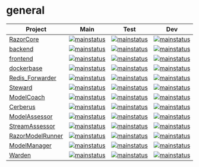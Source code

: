 # general
|Project | Main | Test | Dev |
|--|--|--|--|
|[RazorCore](https://github.com/praemo/RazorCore)|[![mainstatus](https://github.com/praemo/RazorCore/actions/workflows/main.yml/badge.svg?branch=main)](https://github.com/praemo/RazorCore/actions/workflows/main.yml)|[![mainstatus](https://github.com/praemo/RazorCore/actions/workflows/main.yml/badge.svg?branch=test)](https://github.com/praemo/RazorCore/actions/workflows/main.yml)|[![mainstatus](https://github.com/praemo/RazorCore/actions/workflows/main.yml/badge.svg?branch=dev)](https://github.com/praemo/RazorCore/actions/workflows/main.yml)|
|[backend](https://github.com/praemo/backend)|[![mainstatus](https://github.com/praemo/backend/actions/workflows/main.yml/badge.svg?branch=main)](https://github.com/praemo/backend/actions/workflows/main.yml)|[![mainstatus](https://github.com/praemo/backend/actions/workflows/main.yml/badge.svg?branch=test)](https://github.com/praemo/backend/actions/workflows/main.yml)|[![mainstatus](https://github.com/praemo/backend/actions/workflows/main.yml/badge.svg?branch=dev)](https://github.com/praemo/backend/actions/workflows/main.yml)|
|[frontend](https://github.com/praemo/frontend)|[![mainstatus](https://github.com/praemo/frontend/actions/workflows/main.yml/badge.svg?branch=main)](https://github.com/praemo/frontend/actions/workflows/main.yml)|[![mainstatus](https://github.com/praemo/frontend/actions/workflows/main.yml/badge.svg?branch=test)](https://github.com/praemo/frontend/actions/workflows/main.yml)|[![mainstatus](https://github.com/praemo/frontend/actions/workflows/main.yml/badge.svg?branch=dev)](https://github.com/praemo/frontend/actions/workflows/main.yml)|
|[dockerbase](https://github.com/praemo/dockerbase)|[![mainstatus](https://github.com/praemo/dockerbase/actions/workflows/main.yml/badge.svg?branch=main)](https://github.com/praemo/dockerbase/actions/workflows/main.yml)|[![mainstatus](https://github.com/praemo/dockerbase/actions/workflows/main.yml/badge.svg?branch=test)](https://github.com/praemo/dockerbase/actions/workflows/main.yml?query=branch%3Atest)|[![mainstatus](https://github.com/praemo/dockerbase/actions/workflows/main.yml/badge.svg?branch=dev)](https://github.com/praemo/dockerbase/actions/workflows/main.yml)|
|[Redis_Forwarder](https://github.com/praemo/Redis_Forwarder)|[![mainstatus](https://github.com/praemo/Redis_Forwarder/actions/workflows/main.yml/badge.svg?branch=main)](https://github.com/praemo/Redis_Forwarder/actions/workflows/main.yml)|[![mainstatus](https://github.com/praemo/Redis_Forwarder/actions/workflows/main.yml/badge.svg?branch=test)](https://github.com/praemo/Redis_Forwarder/actions/workflows/main.yml)|[![mainstatus](https://github.com/praemo/Redis_Forwarder/actions/workflows/main.yml/badge.svg?branch=dev)](https://github.com/praemo/Redis_Forwarder/actions/workflows/main.yml)|
|[Steward](https://github.com/praemo/Steward)|[![mainstatus](https://github.com/praemo/Steward/actions/workflows/main.yml/badge.svg?branch=main)](https://github.com/praemo/Steward/actions/workflows/main.yml)|[![mainstatus](https://github.com/praemo/Steward/actions/workflows/main.yml/badge.svg?branch=test)](https://github.com/praemo/Steward/actions/workflows/main.yml)|[![mainstatus](https://github.com/praemo/Steward/actions/workflows/main.yml/badge.svg?branch=dev)](https://github.com/praemo/Steward/actions/workflows/main.yml)|
|[ModelCoach](https://github.com/praemo/ModelCoach)|[![mainstatus](https://github.com/praemo/ModelCoach/actions/workflows/main.yml/badge.svg?branch=main)](https://github.com/praemo/ModelCoach/actions/workflows/main.yml)|[![mainstatus](https://github.com/praemo/ModelCoach/actions/workflows/main.yml/badge.svg?branch=test)](https://github.com/praemo/ModelCoach/actions/workflows/main.yml)|[![mainstatus](https://github.com/praemo/ModelCoach/actions/workflows/main.yml/badge.svg?branch=dev)](https://github.com/praemo/ModelCoach/actions/workflows/main.yml)|
|[Cerberus](https://github.com/praemo/Cerberus)|[![mainstatus](https://github.com/praemo/Cerberus/actions/workflows/main.yml/badge.svg?branch=main)](https://github.com/praemo/Cerberus/actions/workflows/main.yml)|[![mainstatus](https://github.com/praemo/Cerberus/actions/workflows/main.yml/badge.svg?branch=test)](https://github.com/praemo/Cerberus/actions/workflows/main.yml)|[![mainstatus](https://github.com/praemo/Cerberus/actions/workflows/main.yml/badge.svg?branch=dev)](https://github.com/praemo/Cerberus/actions/workflows/main.yml)|
|[ModelAssessor](https://github.com/praemo/ModelAssessor)|[![mainstatus](https://github.com/praemo/ModelAssessor/actions/workflows/main.yml/badge.svg?branch=main)](https://github.com/praemo/ModelAssessor/actions/workflows/main.yml)|[![mainstatus](https://github.com/praemo/ModelAssessor/actions/workflows/main.yml/badge.svg?branch=test)](https://github.com/praemo/ModelAssessor/actions/workflows/main.yml?query=branch%3Atest)|[![mainstatus](https://github.com/praemo/ModelAssessor/actions/workflows/main.yml/badge.svg?branch=dev)](https://github.com/praemo/ModelAssessor/actions/workflows/main.yml)|
|[StreamAssessor](https://github.com/praemo/StreamAssessor)|[![mainstatus](https://github.com/praemo/StreamAssessor/actions/workflows/main.yml/badge.svg?branch=main)](https://github.com/praemo/StreamAssessor/actions/workflows/main.yml)|[![mainstatus](https://github.com/praemo/StreamAssessor/actions/workflows/main.yml/badge.svg?branch=test)](https://github.com/praemo/StreamAssessor/actions/workflows/main.yml)|[![mainstatus](https://github.com/praemo/StreamAssessor/actions/workflows/main.yml/badge.svg?branch=dev)](https://github.com/praemo/StreamAssessor/actions/workflows/main.yml)|
|[RazorModelRunner](https://github.com/praemo/RazorModelRunner)|[![mainstatus](https://github.com/praemo/RazorModelRunner/actions/workflows/main.yml/badge.svg?branch=main)](https://github.com/praemo/RazorModelRunner/actions/workflows/main.yml)|[![mainstatus](https://github.com/praemo/RazorModelRunner/actions/workflows/main.yml/badge.svg?branch=test)](https://github.com/praemo/RazorModelRunner/actions/workflows/main.yml)|[![mainstatus](https://github.com/praemo/RazorModelRunner/actions/workflows/main.yml/badge.svg?branch=dev)](https://github.com/praemo/RazorModelRunner/actions/workflows/main.yml)|
|[ModelManager](https://github.com/praemo/ModelManager)|[![mainstatus](https://github.com/praemo/ModelManager/actions/workflows/main.yml/badge.svg?branch=main)](https://github.com/praemo/ModelManager/actions/workflows/main.yml)|[![mainstatus](https://github.com/praemo/ModelManager/actions/workflows/main.yml/badge.svg?branch=test)](https://github.com/praemo/ModelManager/actions/workflows/main.yml)|[![mainstatus](https://github.com/praemo/ModelManager/actions/workflows/main.yml/badge.svg?branch=dev)](https://github.com/praemo/ModelManager/actions/workflows/main.yml)|
|[Warden](https://github.com/praemo/Warden)|[![mainstatus](https://github.com/praemo/Warden/actions/workflows/main.yml/badge.svg?branch=main)](https://github.com/praemo/Warden/actions/workflows/main.yml)|[![mainstatus](https://github.com/praemo/Warden/actions/workflows/main.yml/badge.svg?branch=test)](https://github.com/praemo/Warden/actions/workflows/main.yml)|[![mainstatus](https://github.com/praemo/Warden/actions/workflows/main.yml/badge.svg?branch=dev)](https://github.com/praemo/Warden/actions/workflows/main.yml)|
